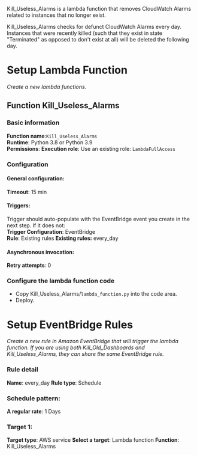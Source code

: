 Kill_Useless_Alarms is a lambda function that removes CloudWatch Alarms related to instances that no longer exist.

Kill_Useless_Alarms checks for defunct CloudWatch Alarms every day.
Instances that were recently killed (such that they exist in state "Terminated" as opposed to don't exist at all) will be deleted the following day.

# Setup Lambda Function

*Create a new lambda functions.*

## Function Kill_Useless_Alarms

### Basic information
**Function name**:`Kill_Useless_Alarms`  
**Runtime**: Python 3.8 or Python 3.9  
**Permissions**: **Execution role**: Use an existing role:  `LambdaFullAccess`

### Configuration
#### General configuration:  
**Timeout**: 15 min  

#### Triggers:
Trigger should auto-populate with the EventBridge event you create in the next step.
If it does not:  
**Trigger Configuration**: EventBridge  
**Rule**: Existing rules
**Existing rules:** every_day

#### Asynchronous invocation:
**Retry attempts**: 0

### Configure the lambda function code
* Copy Kill_Useless_Alarms/`lambda_function.py` into the code area.
* Deploy.

# Setup EventBridge Rules

*Create a new rule in Amazon EventBridge that will trigger the lambda function. If you are using both Kill_Old_Dashboards and Kill_Useless_Alarms, they can share the same EventBridge rule.*

### Rule detail
**Name**: every_day
**Rule type**: Schedule

### Schedule pattern:
**A regular rate**: 1 Days

### Target 1:
**Target type**: AWS service
**Select a target**: Lambda function
**Function**: Kill_Useless_Alarms
